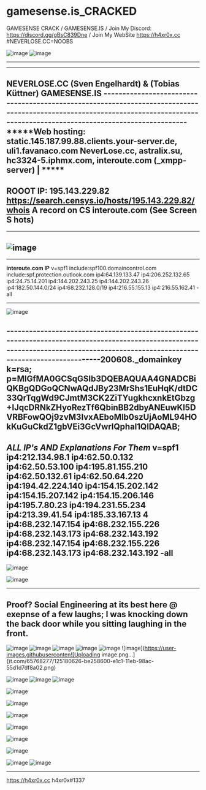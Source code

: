 # gamesense.is_CRACKED
GAMESENSE CRACK / GAMESENSE.IS / Join My Discord: https://discord.gg/gBsC839Dne / Join My WebSite https://h4xr0x.cc #NEVERLOSE.CC=NOOBS

![image](https://user-images.githubusercontent.com/65768277/125146396-2fded080-e0eb-11eb-94bf-f316d5300c42.png)
![image](https://user-images.githubusercontent.com/65768277/125164730-4de31a00-e159-11eb-81c7-ddaa0f627853.png)

---------------------------------------------------------------------------------------------------------------------------------------------------------------------------------
---------------------------------------------------------------------------------------------------------------------------------------------------------------------------------


**NEVERLOSE.CC**  (Sven Engelhardt) & (Tobias Küttner) **GAMESENSE.IS**
-------------------------------------------------------------------------------------------------------------------------------------------------------------------------------*****Web hosting: static.145.187.99.88.clients.your-server.de, uli1.favanaco.com NeverLose.cc, astralix.su, hc3324-5.iphmx.com, interoute.com (_xmpp-server) | *****
--------------------------------------------------------------------------------------------------------------------------------------------------------------------------------
**ROOOT IP:** 195.143.229.82 https://search.censys.io/hosts/195.143.229.82/whois  A record on CS interoute.com (See Screen S hots)
--------------------------------------------------------------------------------------------------------------------------------------------------------------------------------
--------------------------------------------------------------------------------------------------------------------------------------------------------------------------------
![image](https://user-images.githubusercontent.com/65768277/125184685-77e21e00-e1e5-11eb-85f5-ec628ce48280.png)
--------------------------------------------------------------------------------------------------------------------------------------------------------------------------------                                                  
--------------------------------------------------------------------------------------------------------------------------------------------------------------------------------

**interoute.com IP**
v=spf1 include:spf100.domaincontrol.com include:spf.protection.outlook.com ip4:64.139.133.47 ip4:206.252.132.65 ip4:24.75.14.201 ip4:144.202.243.25 ip4:144.202.243.26 ip4:182.50.144.0/24 ip4:68.232.128.0/19 ip4:216.55.155.13 ip4:216.55.162.41 -all

--------------------------------------------------------------------------------------------------------------------------------------------------------------------------------
![image](https://user-images.githubusercontent.com/65768277/125188768-a0284780-e1fa-11eb-9de2-fe6b5b448f19.png)

----------------------------------------------------------------------------------------------------------------------------------------------------------------------------------200608._domainkey
k=rsa; p=MIGfMA0GCSqGSIb3DQEBAQUAA4GNADCBiQKBgQDGoQCNwAQdJBy23MrShs1EuHqK/dtDC33QrTqgWd9CJmtM3CK2ZiTYugkhcxnkEtGbzg+IJqcDRNkZHyoRezTf6QbinBB2dbyANEuwKI5DVRBFowQOj9zvM3IvxAEboMlb0szUjAoML94HOkKuGuCkdZ1gbVEi3GcVwrIQphal1QIDAQAB;
-----------------------------------------------------------------------------------------------------------------------------------------------------------------------------------
*ALL IP's AND Explanations For Them*
v=spf1 ip4:212.134.98.1 ip4:62.50.0.132 ip4:62.50.53.100 ip4:195.81.155.210 ip4:62.50.132.61 ip4:62.50.64.220 ip4:194.42.224.140 ip4:154.15.202.142 ip4:154.15.207.142 ip4:154.15.206.146 ip4:195.7.80.23 ip4:194.231.55.234 ip4:213.39.41.54 ip4:185.33.167.13 4 ip4:68.232.147.154 ip4:68.232.155.226 ip4:68.232.143.173 ip4:68.232.143.192 ip4:68.232.147.154 ip4:68.232.155.226 ip4:68.232.143.173 ip4:68.232.143.192 -all
-----------------------------------------------------------------------------------------------------------------------------------------------------------------------------------

![image](https://user-images.githubusercontent.com/65768277/125181149-8f121300-e1c7-11eb-8e86-9308d9564f8e.png)

![image](https://user-images.githubusercontent.com/65768277/125180617-97ffe600-e1c1-11eb-9e9e-0ee0a80f4f08.png)

----------------------------------------------------------------------------------------------------------------------------------------------------------------------------------------------------------------------------------------------------------------------------------------------------------------------------------------------------------------------
**Proof?**  Social Engineering at its best here @ exepnse of a few laughs; I was knocking down the back door while you sitting laughing in the front.
----------------------------------------------------------------------------------------------------------------------------------------------------------------------------------------------------------------------------------------------------------------------------------------------------------------------------------------------------------------
![image](https://user-images.githubusercontent.com/65768277/125185295-bbd72200-e1e9-11eb-8120-fd5faf2c4a75.png)
![image](https://user-images.githubusercontent.com/65768277/125189999-9a356500-e200-11eb-8f8b-2147518443b7.png)
![image](https://user-images.githubusercontent.com/65768277/125189908-1b402c80-e200-11eb-93d4-99d0076971a1.png)
![image](https://user-images.githubusercontent.com/65768277/125189911-22ffd100-e200-11eb-9b9e-84332a66f90d.png)
![image](https://user-images.githubusercontent.com/65768277/125189928-3743ce00-e200-11eb-9a60-2c00d00689dc.png)
![image](https://user-images.githubuserconten![Uploading image.png…]()t.com/65768277/125180626-be258600-e1c1-11eb-98ac-55d1d7df8a02.png)

![image](https://user-images.githubusercontent.com/65768277/125180631-c8478480-e1c1-11eb-8a8a-fb8c0c22b89e.png)
![image](https://user-images.githubusercontent.com/65768277/125185026-d0b2b600-e1e7-11eb-9da4-a50466d2080a.png)
![image](https://user-images.githubusercontent.com/65768277/125185042-e3c58600-e1e7-11eb-927c-25e132f64cf6.png)

![image](https://user-images.githubusercontent.com/65768277/125180643-ef9e5180-e1c1-11eb-8d1f-03f66ba63e23.png)

![image](https://user-images.githubusercontent.com/65768277/125180648-faf17d00-e1c1-11eb-9984-4836f12458ff.png)

![image](https://user-images.githubusercontent.com/65768277/125184929-49654280-e1e7-11eb-85b0-666268f10483.png)

![image](https://user-images.githubusercontent.com/65768277/125184938-56823180-e1e7-11eb-9c69-faac6b350c86.png)

![image](https://user-images.githubusercontent.com/65768277/125184952-6e59b580-e1e7-11eb-87ae-503124b5f0e3.png)

![image](https://user-images.githubusercontent.com/65768277/125184970-83cedf80-e1e7-11eb-8734-6434a9f5f8d6.png)

![image](https://user-images.githubusercontent.com/65768277/125185247-79154a00-e1e9-11eb-8b04-ccd90c386ae9.png)
![image](https://user-images.githubusercontent.com/65768277/125187965-c6001d00-e1f7-11eb-89b2-10f27c1373fc.png)





-----------------------------------------------------------------------------------------------------------------------------------------------------------------------------------
https://h4xr0x.cc 
h4xr0x#1337


